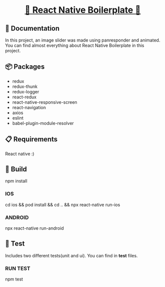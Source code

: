 <h1 align="center">
  <a href="https://github.com/AsocialCoder/react-native-boilerplate">
    🎉 React Native Boilerplate 🎉
  </a>
</h1>

## 📖 Documentation

In this project, an image slider was made using panresponder and animated. You can find almost everything about React Native Boilerplate in this project.

## 📦 Packages

- redux
- redux-thunk
- redux-logger
- react-redux
- react-native-responsive-screen
- react-navigation
- axios
- eslint
- babel-plugin-module-resolver


## 📋 Requirements

React native :)

## 🚀 Build

npm install
### IOS
cd ios && pod install && cd ..  && npx react-native run-ios

### ANDROID
npx react-native run-android

## 🚀 Test

Includes two different tests(unit and ui). You can find in __test__ files.

### RUN TEST
npm test


